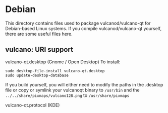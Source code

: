 
Debian
====================
This directory contains files used to package vulcanod/vulcano-qt
for Debian-based Linux systems. If you compile vulcanod/vulcano-qt yourself, there are some useful files here.

## vulcano: URI support ##


vulcano-qt.desktop  (Gnome / Open Desktop)
To install:

	sudo desktop-file-install vulcano-qt.desktop
	sudo update-desktop-database

If you build yourself, you will either need to modify the paths in
the .desktop file or copy or symlink your vulcanoqt binary to `/usr/bin`
and the `../../share/pixmaps/vulcano128.png` to `/usr/share/pixmaps`

vulcano-qt.protocol (KDE)


